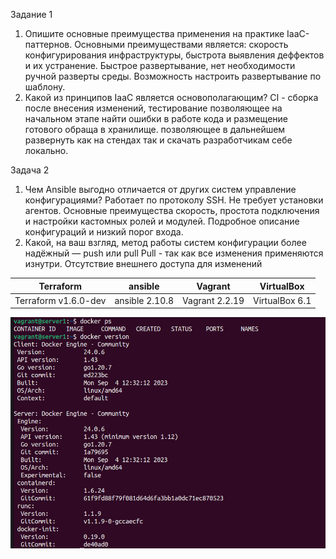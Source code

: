 Задание 1
1) Опишите основные преимущества применения на практике IaaC-паттернов.
    Основными преимуществами является: скорость конфигурирования инфраструктуры, быстрота выявления деффектов и их устранение. Быстрое развертывание, нет необходимости ручной разверты среды. Возможность настроить развертывание по шаблону. 
2) Какой из принципов IaaC является основополагающим?
    CI - сборка после внесения изменений, тестирование позволяющее на начальном этапе найти ошибки в работе кода и размещение готового обраща в хранилище. позволяющее в дальнейшем развернуть как на стендах так и скачать разработчикам себе локально.

Задача 2
1) Чем Ansible выгодно отличается от других систем управление конфигурациями?
    Работает по протоколу SSH. Не требует установки агентов. Основные преимущества скорость, простота подключения и настройки кастомных ролей и модулей. Подробное описание конфигураций и низкий порог входа.
2) Какой, на ваш взгляд, метод работы систем конфигурации более надёжный — push или pull
Pull - так как все изменения применяются изнутри. Отсутствие внешнего доступа для изменений

| Terraform		| ansible 		| Vagrant 		| VirtualBox     |
| ----------- 		| ----------- 		| ----------- 		| ----------     |
| Terraform v1.6.0-dev	| ansible 2.10.8	| Vagrant 2.2.19	| VirtualBox 6.1 |

![Docker](https://github.com/Spa1ki/devops-netology/blob/main/photo_2023-10-07_16-34-01.jpg?raw=true)
